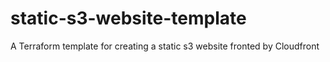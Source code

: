 # static-s3-website-template
A Terraform template for creating a static s3 website fronted by Cloudfront
